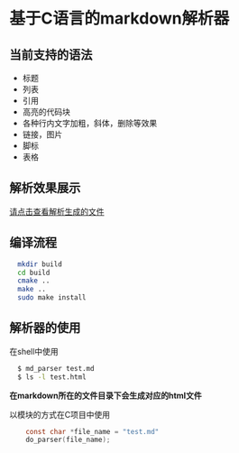 # 基于C语言的markdown解析器

## 当前支持的语法

* 标题
* 列表
* 引用
* 高亮的代码块
* 各种行内文字加粗，斜体，删除等效果
* 链接，图片
* 脚标
* 表格

## 解析效果展示
[请点击查看解析生成的文件](http://118.25.89.81/index1.html)

## 编译流程

```Bash
  mkdir build 
  cd build 
  cmake ..
  make ..
  sudo make install

```
## 解析器的使用

在shell中使用
```bash
  $ md_parser test.md
  $ ls -l test.html
```
**在markdown所在的文件目录下会生成对应的html文件**

以模块的方式在C项目中使用
```c
    const char *file_name = "test.md"
    do_parser(file_name);
```



